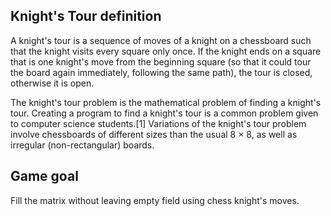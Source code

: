 ## Knight's Tour definition

A knight's tour is a sequence of moves of a knight on a chessboard such that the knight visits every square only once. If the knight ends on a square that is one knight's move from the beginning square (so that it could tour the board again immediately, following the same path), the tour is closed, otherwise it is open.

The knight's tour problem is the mathematical problem of finding a knight's tour. Creating a program to find a knight's tour is a common problem given to computer science students.[1] Variations of the knight's tour problem involve chessboards of different sizes than the usual 8 × 8, as well as irregular (non-rectangular) boards.

## Game goal
Fill the matrix without leaving empty field using chess knight's moves.
